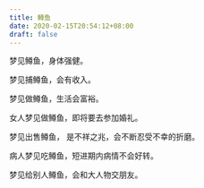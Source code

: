 ```yaml
---
title: 鳟鱼
date: 2020-02-15T20:54:12+08:00
draft: false
---
```


梦见鳟鱼，身体强健。


梦见捕鳟鱼，会有收入。


梦见做鳟鱼，生活会富裕。


女人梦见做鳟鱼，即将要去参加婚礼。


梦见出售鳟鱼， 是不祥之兆，会不断忍受不幸的折磨。


病人梦见吃鳟鱼，短进期内病情不会好转。


梦见给别人鳟鱼，会和大人物交朋友。
